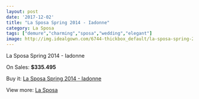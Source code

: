 ```yaml
---
layout: post
date: '2017-12-02'
title: "La Sposa Spring 2014 - Iadonne"
category: La Sposa
tags: ["demure","charming","sposa","wedding","elegant"]
image: http://img.idealgown.com/6744-thickbox_default/la-sposa-spring-2014-iadonne.jpg
---
```

La Sposa Spring 2014 - Iadonne

On Sales: **$335.495**
<a href="https://www.idealgown.com/en/la-sposa/2900-la-sposa-spring-2014-iadonne.html"><amp-img layout="responsive" width="600" height="600" src="//img.idealgown.com/6744-thickbox_default/la-sposa-spring-2014-iadonne.jpg" alt="La Sposa Spring 2014 - Iadonne 0" /></a>
<a href="https://www.idealgown.com/en/la-sposa/2900-la-sposa-spring-2014-iadonne.html"><amp-img layout="responsive" width="600" height="600" src="//img.idealgown.com/6746-thickbox_default/la-sposa-spring-2014-iadonne.jpg" alt="La Sposa Spring 2014 - Iadonne 1" /></a>
<a href="https://www.idealgown.com/en/la-sposa/2900-la-sposa-spring-2014-iadonne.html"><amp-img layout="responsive" width="600" height="600" src="//img.idealgown.com/6745-thickbox_default/la-sposa-spring-2014-iadonne.jpg" alt="La Sposa Spring 2014 - Iadonne 2" /></a>

Buy it: [La Sposa Spring 2014 - Iadonne](https://www.idealgown.com/en/la-sposa/2900-la-sposa-spring-2014-iadonne.html "La Sposa Spring 2014 - Iadonne")

View more: [La Sposa](https://www.idealgown.com/en/35-la-sposa "La Sposa")